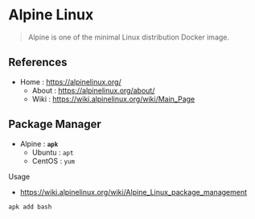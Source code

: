 # Alpine Linux

> Alpine is one of the minimal Linux distribution Docker image.

## References

- Home : https://alpinelinux.org/
    - About : https://alpinelinux.org/about/
    - Wiki : https://wiki.alpinelinux.org/wiki/Main_Page

## Package Manager

- Alpine : **`apk`**
    - Ubuntu : `apt`
    - CentOS : `yum`

Usage

- https://wiki.alpinelinux.org/wiki/Alpine_Linux_package_management

```bash
apk add bash
```
